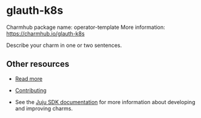 <!--
Avoid using this README file for information that is maintained or published elsewhere, e.g.:

* metadata.yaml > published on Charmhub
* documentation > published on (or linked to from) Charmhub
* detailed contribution guide > documentation or CONTRIBUTING.md

Use links instead.
-->

# glauth-k8s

Charmhub package name: operator-template
More information: https://charmhub.io/glauth-k8s

Describe your charm in one or two sentences.

## Other resources

<!-- If your charm is documented somewhere else other than Charmhub, provide a link separately. -->

- [Read more](https://example.com)

- [Contributing](CONTRIBUTING.md) <!-- or link to other contribution documentation -->

- See the [Juju SDK documentation](https://juju.is/docs/sdk) for more information about developing and improving charms.
